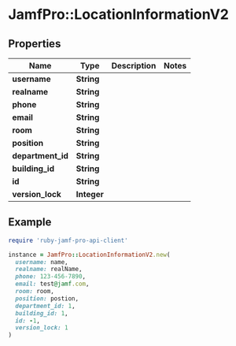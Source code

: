 # JamfPro::LocationInformationV2

## Properties

| Name | Type | Description | Notes |
| ---- | ---- | ----------- | ----- |
| **username** | **String** |  |  |
| **realname** | **String** |  |  |
| **phone** | **String** |  |  |
| **email** | **String** |  |  |
| **room** | **String** |  |  |
| **position** | **String** |  |  |
| **department_id** | **String** |  |  |
| **building_id** | **String** |  |  |
| **id** | **String** |  |  |
| **version_lock** | **Integer** |  |  |

## Example

```ruby
require 'ruby-jamf-pro-api-client'

instance = JamfPro::LocationInformationV2.new(
  username: name,
  realname: realName,
  phone: 123-456-7890,
  email: test@jamf.com,
  room: room,
  position: postion,
  department_id: 1,
  building_id: 1,
  id: -1,
  version_lock: 1
)
```

